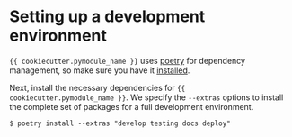# Setting up a development environment

`{{ cookiecutter.pymodule_name }}` uses [poetry](https://python-poetry.org/) for dependency management, so make sure you have it [installed](https://python-poetry.org/docs/#installation).

Next, install the necessary dependencies for `{{ cookiecutter.pymodule_name }}`.
We specify the `--extras` options to install the complete set of packages for a full development environment.
```
$ poetry install --extras "develop testing docs deploy"
```
